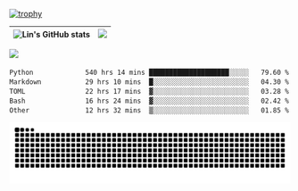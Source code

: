[![trophy](https://github-profile-trophy.vercel.app/?username=ocss884&column=7)](https://github.com/ocss884)

| ![Lin's GitHub stats](https://github-readme-stats.vercel.app/api?username=ocss884&show_icons=true&hide_border=True&count_private=true) | ![](https://github-readme-streak-stats.herokuapp.com?user=ocss884&hide_border=true&date_format=M%20j%5B%2C%20Y%5D&ring=7EDDCF&fire=7EDDCF") |
| ------------------------------------------------------------ | ------------------------------------------------------------ |

![](https://komarev.com/ghpvc/?username=ocss884&color=brightgreen)

<!--START_SECTION:waka-->

```txt
Python             540 hrs 14 mins ████████████████████░░░░░   79.60 %
Markdown           29 hrs 10 mins  █░░░░░░░░░░░░░░░░░░░░░░░░   04.30 %
TOML               22 hrs 17 mins  ▓░░░░░░░░░░░░░░░░░░░░░░░░   03.28 %
Bash               16 hrs 24 mins  ▓░░░░░░░░░░░░░░░░░░░░░░░░   02.42 %
Other              12 hrs 32 mins  ▒░░░░░░░░░░░░░░░░░░░░░░░░   01.85 %
```

<!--END_SECTION:waka-->

<p align="center">
   <img src="https://github.com/ocss884/ocss884/blob/output/github-snake.svg" alt="snake">
</p>
